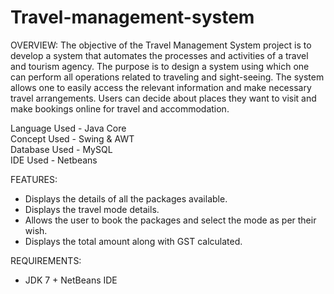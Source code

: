 
# Travel-management-system

OVERVIEW:
The objective of the Travel Management System project is to develop a system that automates the processes and activities of a travel and tourism agency. The purpose is to design a system using which one can perform all operations related to traveling and sight-seeing. The system allows one to easily access the relevant information and make necessary travel arrangements. Users can decide about places they want to visit and make bookings online for travel and accommodation.

Language Used -  Java Core <br>
Concept Used - Swing & AWT <br>
Database Used - MySQL <br>
IDE Used - Netbeans <br>
 
 
 FEATURES:

* Displays the details of all the packages available.
* Displays the travel mode details.
* Allows the user to book the packages and select the mode as per their wish.
* Displays the total amount along with GST calculated.


REQUIREMENTS:
 
* JDK 7 + NetBeans IDE
